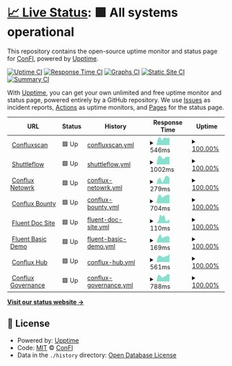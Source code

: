 # [📈 Live Status](https://ConfluxBot.github.io/upt): <!--live status--> **🟩 All systems operational**

This repository contains the open-source uptime monitor and status page for [ConFI](https://ConfluxBot.github.io/upt), powered by [Upptime](https://github.com/upptime/upptime).

[![Uptime CI](https://github.com/ConfluxBot/upt/workflows/Uptime%20CI/badge.svg)](https://github.com/upptime/upptime/actions?query=workflow%3A%22Uptime+CI%22)
[![Response Time CI](https://github.com/ConfluxBot/upt/workflows/Response%20Time%20CI/badge.svg)](https://github.com/upptime/upptime/actions?query=workflow%3A%22Response+Time+CI%22)
[![Graphs CI](https://github.com/ConfluxBot/upt/workflows/Graphs%20CI/badge.svg)](https://github.com/upptime/upptime/actions?query=workflow%3A%22Graphs+CI%22)
[![Static Site CI](https://github.com/ConfluxBot/upt/workflows/Static%20Site%20CI/badge.svg)](https://github.com/upptime/upptime/actions?query=workflow%3A%22Static+Site+CI%22)
[![Summary CI](https://github.com/ConfluxBot/upt/workflows/Summary%20CI/badge.svg)](https://github.com/upptime/upptime/actions?query=workflow%3A%22Summary+CI%22)

With [Upptime](https://upptime.js.org), you can get your own unlimited and free uptime monitor and status page, powered entirely by a GitHub repository. We use [Issues](https://github.com/ConfluxBot/upt/issues) as incident reports, [Actions](https://github.com/ConfluxBot/upt/actions) as uptime monitors, and [Pages](https://ConfluxBot.github.io/upt) for the status page.

<!--start: status pages-->
<!-- This summary is generated by Upptime (https://github.com/upptime/upptime) -->
<!-- Do not edit this manually, your changes will be overwritten -->
<!-- prettier-ignore -->
| URL | Status | History | Response Time | Uptime |
| --- | ------ | ------- | ------------- | ------ |
| <img alt="" src="https://favicons.githubusercontent.com/confluxscan.io" height="13"> [Confluxscan](https://confluxscan.io) | 🟩 Up | [confluxscan.yml](https://github.com/ConfluxBot/upt/commits/HEAD/history/confluxscan.yml) | <details><summary><img alt="Response time graph" src="./graphs/confluxscan/response-time-week.png" height="20"> 546ms</summary><br><a href="https://ConfluxBot.github.io/upt/history/confluxscan"><img alt="Response time 520" src="https://img.shields.io/endpoint?url=https%3A%2F%2Fraw.githubusercontent.com%2FConfluxBot%2Fupt%2FHEAD%2Fapi%2Fconfluxscan%2Fresponse-time.json"></a><br><a href="https://ConfluxBot.github.io/upt/history/confluxscan"><img alt="24-hour response time 593" src="https://img.shields.io/endpoint?url=https%3A%2F%2Fraw.githubusercontent.com%2FConfluxBot%2Fupt%2FHEAD%2Fapi%2Fconfluxscan%2Fresponse-time-day.json"></a><br><a href="https://ConfluxBot.github.io/upt/history/confluxscan"><img alt="7-day response time 546" src="https://img.shields.io/endpoint?url=https%3A%2F%2Fraw.githubusercontent.com%2FConfluxBot%2Fupt%2FHEAD%2Fapi%2Fconfluxscan%2Fresponse-time-week.json"></a><br><a href="https://ConfluxBot.github.io/upt/history/confluxscan"><img alt="30-day response time 559" src="https://img.shields.io/endpoint?url=https%3A%2F%2Fraw.githubusercontent.com%2FConfluxBot%2Fupt%2FHEAD%2Fapi%2Fconfluxscan%2Fresponse-time-month.json"></a><br><a href="https://ConfluxBot.github.io/upt/history/confluxscan"><img alt="1-year response time 509" src="https://img.shields.io/endpoint?url=https%3A%2F%2Fraw.githubusercontent.com%2FConfluxBot%2Fupt%2FHEAD%2Fapi%2Fconfluxscan%2Fresponse-time-year.json"></a></details> | <details><summary><a href="https://ConfluxBot.github.io/upt/history/confluxscan">100.00%</a></summary><a href="https://ConfluxBot.github.io/upt/history/confluxscan"><img alt="All-time uptime 100.00%" src="https://img.shields.io/endpoint?url=https%3A%2F%2Fraw.githubusercontent.com%2FConfluxBot%2Fupt%2FHEAD%2Fapi%2Fconfluxscan%2Fuptime.json"></a><br><a href="https://ConfluxBot.github.io/upt/history/confluxscan"><img alt="24-hour uptime 100.00%" src="https://img.shields.io/endpoint?url=https%3A%2F%2Fraw.githubusercontent.com%2FConfluxBot%2Fupt%2FHEAD%2Fapi%2Fconfluxscan%2Fuptime-day.json"></a><br><a href="https://ConfluxBot.github.io/upt/history/confluxscan"><img alt="7-day uptime 100.00%" src="https://img.shields.io/endpoint?url=https%3A%2F%2Fraw.githubusercontent.com%2FConfluxBot%2Fupt%2FHEAD%2Fapi%2Fconfluxscan%2Fuptime-week.json"></a><br><a href="https://ConfluxBot.github.io/upt/history/confluxscan"><img alt="30-day uptime 100.00%" src="https://img.shields.io/endpoint?url=https%3A%2F%2Fraw.githubusercontent.com%2FConfluxBot%2Fupt%2FHEAD%2Fapi%2Fconfluxscan%2Fuptime-month.json"></a><br><a href="https://ConfluxBot.github.io/upt/history/confluxscan"><img alt="1-year uptime 100.00%" src="https://img.shields.io/endpoint?url=https%3A%2F%2Fraw.githubusercontent.com%2FConfluxBot%2Fupt%2FHEAD%2Fapi%2Fconfluxscan%2Fuptime-year.json"></a></details>
| <img alt="" src="https://favicons.githubusercontent.com/shuttleflow.io" height="13"> [Shuttleflow](https://shuttleflow.io) | 🟩 Up | [shuttleflow.yml](https://github.com/ConfluxBot/upt/commits/HEAD/history/shuttleflow.yml) | <details><summary><img alt="Response time graph" src="./graphs/shuttleflow/response-time-week.png" height="20"> 1002ms</summary><br><a href="https://ConfluxBot.github.io/upt/history/shuttleflow"><img alt="Response time 993" src="https://img.shields.io/endpoint?url=https%3A%2F%2Fraw.githubusercontent.com%2FConfluxBot%2Fupt%2FHEAD%2Fapi%2Fshuttleflow%2Fresponse-time.json"></a><br><a href="https://ConfluxBot.github.io/upt/history/shuttleflow"><img alt="24-hour response time 1056" src="https://img.shields.io/endpoint?url=https%3A%2F%2Fraw.githubusercontent.com%2FConfluxBot%2Fupt%2FHEAD%2Fapi%2Fshuttleflow%2Fresponse-time-day.json"></a><br><a href="https://ConfluxBot.github.io/upt/history/shuttleflow"><img alt="7-day response time 1002" src="https://img.shields.io/endpoint?url=https%3A%2F%2Fraw.githubusercontent.com%2FConfluxBot%2Fupt%2FHEAD%2Fapi%2Fshuttleflow%2Fresponse-time-week.json"></a><br><a href="https://ConfluxBot.github.io/upt/history/shuttleflow"><img alt="30-day response time 1006" src="https://img.shields.io/endpoint?url=https%3A%2F%2Fraw.githubusercontent.com%2FConfluxBot%2Fupt%2FHEAD%2Fapi%2Fshuttleflow%2Fresponse-time-month.json"></a><br><a href="https://ConfluxBot.github.io/upt/history/shuttleflow"><img alt="1-year response time 976" src="https://img.shields.io/endpoint?url=https%3A%2F%2Fraw.githubusercontent.com%2FConfluxBot%2Fupt%2FHEAD%2Fapi%2Fshuttleflow%2Fresponse-time-year.json"></a></details> | <details><summary><a href="https://ConfluxBot.github.io/upt/history/shuttleflow">100.00%</a></summary><a href="https://ConfluxBot.github.io/upt/history/shuttleflow"><img alt="All-time uptime 100.00%" src="https://img.shields.io/endpoint?url=https%3A%2F%2Fraw.githubusercontent.com%2FConfluxBot%2Fupt%2FHEAD%2Fapi%2Fshuttleflow%2Fuptime.json"></a><br><a href="https://ConfluxBot.github.io/upt/history/shuttleflow"><img alt="24-hour uptime 100.00%" src="https://img.shields.io/endpoint?url=https%3A%2F%2Fraw.githubusercontent.com%2FConfluxBot%2Fupt%2FHEAD%2Fapi%2Fshuttleflow%2Fuptime-day.json"></a><br><a href="https://ConfluxBot.github.io/upt/history/shuttleflow"><img alt="7-day uptime 100.00%" src="https://img.shields.io/endpoint?url=https%3A%2F%2Fraw.githubusercontent.com%2FConfluxBot%2Fupt%2FHEAD%2Fapi%2Fshuttleflow%2Fuptime-week.json"></a><br><a href="https://ConfluxBot.github.io/upt/history/shuttleflow"><img alt="30-day uptime 100.00%" src="https://img.shields.io/endpoint?url=https%3A%2F%2Fraw.githubusercontent.com%2FConfluxBot%2Fupt%2FHEAD%2Fapi%2Fshuttleflow%2Fuptime-month.json"></a><br><a href="https://ConfluxBot.github.io/upt/history/shuttleflow"><img alt="1-year uptime 100.00%" src="https://img.shields.io/endpoint?url=https%3A%2F%2Fraw.githubusercontent.com%2FConfluxBot%2Fupt%2FHEAD%2Fapi%2Fshuttleflow%2Fuptime-year.json"></a></details>
| <img alt="" src="https://favicons.githubusercontent.com/confluxnetwork.org" height="13"> [Conflux Netowrk](https://confluxnetwork.org) | 🟩 Up | [conflux-netowrk.yml](https://github.com/ConfluxBot/upt/commits/HEAD/history/conflux-netowrk.yml) | <details><summary><img alt="Response time graph" src="./graphs/conflux-netowrk/response-time-week.png" height="20"> 279ms</summary><br><a href="https://ConfluxBot.github.io/upt/history/conflux-netowrk"><img alt="Response time 298" src="https://img.shields.io/endpoint?url=https%3A%2F%2Fraw.githubusercontent.com%2FConfluxBot%2Fupt%2FHEAD%2Fapi%2Fconflux-netowrk%2Fresponse-time.json"></a><br><a href="https://ConfluxBot.github.io/upt/history/conflux-netowrk"><img alt="24-hour response time 312" src="https://img.shields.io/endpoint?url=https%3A%2F%2Fraw.githubusercontent.com%2FConfluxBot%2Fupt%2FHEAD%2Fapi%2Fconflux-netowrk%2Fresponse-time-day.json"></a><br><a href="https://ConfluxBot.github.io/upt/history/conflux-netowrk"><img alt="7-day response time 279" src="https://img.shields.io/endpoint?url=https%3A%2F%2Fraw.githubusercontent.com%2FConfluxBot%2Fupt%2FHEAD%2Fapi%2Fconflux-netowrk%2Fresponse-time-week.json"></a><br><a href="https://ConfluxBot.github.io/upt/history/conflux-netowrk"><img alt="30-day response time 318" src="https://img.shields.io/endpoint?url=https%3A%2F%2Fraw.githubusercontent.com%2FConfluxBot%2Fupt%2FHEAD%2Fapi%2Fconflux-netowrk%2Fresponse-time-month.json"></a><br><a href="https://ConfluxBot.github.io/upt/history/conflux-netowrk"><img alt="1-year response time 291" src="https://img.shields.io/endpoint?url=https%3A%2F%2Fraw.githubusercontent.com%2FConfluxBot%2Fupt%2FHEAD%2Fapi%2Fconflux-netowrk%2Fresponse-time-year.json"></a></details> | <details><summary><a href="https://ConfluxBot.github.io/upt/history/conflux-netowrk">100.00%</a></summary><a href="https://ConfluxBot.github.io/upt/history/conflux-netowrk"><img alt="All-time uptime 100.00%" src="https://img.shields.io/endpoint?url=https%3A%2F%2Fraw.githubusercontent.com%2FConfluxBot%2Fupt%2FHEAD%2Fapi%2Fconflux-netowrk%2Fuptime.json"></a><br><a href="https://ConfluxBot.github.io/upt/history/conflux-netowrk"><img alt="24-hour uptime 100.00%" src="https://img.shields.io/endpoint?url=https%3A%2F%2Fraw.githubusercontent.com%2FConfluxBot%2Fupt%2FHEAD%2Fapi%2Fconflux-netowrk%2Fuptime-day.json"></a><br><a href="https://ConfluxBot.github.io/upt/history/conflux-netowrk"><img alt="7-day uptime 100.00%" src="https://img.shields.io/endpoint?url=https%3A%2F%2Fraw.githubusercontent.com%2FConfluxBot%2Fupt%2FHEAD%2Fapi%2Fconflux-netowrk%2Fuptime-week.json"></a><br><a href="https://ConfluxBot.github.io/upt/history/conflux-netowrk"><img alt="30-day uptime 100.00%" src="https://img.shields.io/endpoint?url=https%3A%2F%2Fraw.githubusercontent.com%2FConfluxBot%2Fupt%2FHEAD%2Fapi%2Fconflux-netowrk%2Fuptime-month.json"></a><br><a href="https://ConfluxBot.github.io/upt/history/conflux-netowrk"><img alt="1-year uptime 100.00%" src="https://img.shields.io/endpoint?url=https%3A%2F%2Fraw.githubusercontent.com%2FConfluxBot%2Fupt%2FHEAD%2Fapi%2Fconflux-netowrk%2Fuptime-year.json"></a></details>
| <img alt="" src="https://favicons.githubusercontent.com/bounty.conflux-chain.org" height="13"> [Conflux Bounty](https://bounty.conflux-chain.org) | 🟩 Up | [conflux-bounty.yml](https://github.com/ConfluxBot/upt/commits/HEAD/history/conflux-bounty.yml) | <details><summary><img alt="Response time graph" src="./graphs/conflux-bounty/response-time-week.png" height="20"> 704ms</summary><br><a href="https://ConfluxBot.github.io/upt/history/conflux-bounty"><img alt="Response time 821" src="https://img.shields.io/endpoint?url=https%3A%2F%2Fraw.githubusercontent.com%2FConfluxBot%2Fupt%2FHEAD%2Fapi%2Fconflux-bounty%2Fresponse-time.json"></a><br><a href="https://ConfluxBot.github.io/upt/history/conflux-bounty"><img alt="24-hour response time 771" src="https://img.shields.io/endpoint?url=https%3A%2F%2Fraw.githubusercontent.com%2FConfluxBot%2Fupt%2FHEAD%2Fapi%2Fconflux-bounty%2Fresponse-time-day.json"></a><br><a href="https://ConfluxBot.github.io/upt/history/conflux-bounty"><img alt="7-day response time 704" src="https://img.shields.io/endpoint?url=https%3A%2F%2Fraw.githubusercontent.com%2FConfluxBot%2Fupt%2FHEAD%2Fapi%2Fconflux-bounty%2Fresponse-time-week.json"></a><br><a href="https://ConfluxBot.github.io/upt/history/conflux-bounty"><img alt="30-day response time 898" src="https://img.shields.io/endpoint?url=https%3A%2F%2Fraw.githubusercontent.com%2FConfluxBot%2Fupt%2FHEAD%2Fapi%2Fconflux-bounty%2Fresponse-time-month.json"></a><br><a href="https://ConfluxBot.github.io/upt/history/conflux-bounty"><img alt="1-year response time 841" src="https://img.shields.io/endpoint?url=https%3A%2F%2Fraw.githubusercontent.com%2FConfluxBot%2Fupt%2FHEAD%2Fapi%2Fconflux-bounty%2Fresponse-time-year.json"></a></details> | <details><summary><a href="https://ConfluxBot.github.io/upt/history/conflux-bounty">100.00%</a></summary><a href="https://ConfluxBot.github.io/upt/history/conflux-bounty"><img alt="All-time uptime 100.00%" src="https://img.shields.io/endpoint?url=https%3A%2F%2Fraw.githubusercontent.com%2FConfluxBot%2Fupt%2FHEAD%2Fapi%2Fconflux-bounty%2Fuptime.json"></a><br><a href="https://ConfluxBot.github.io/upt/history/conflux-bounty"><img alt="24-hour uptime 100.00%" src="https://img.shields.io/endpoint?url=https%3A%2F%2Fraw.githubusercontent.com%2FConfluxBot%2Fupt%2FHEAD%2Fapi%2Fconflux-bounty%2Fuptime-day.json"></a><br><a href="https://ConfluxBot.github.io/upt/history/conflux-bounty"><img alt="7-day uptime 100.00%" src="https://img.shields.io/endpoint?url=https%3A%2F%2Fraw.githubusercontent.com%2FConfluxBot%2Fupt%2FHEAD%2Fapi%2Fconflux-bounty%2Fuptime-week.json"></a><br><a href="https://ConfluxBot.github.io/upt/history/conflux-bounty"><img alt="30-day uptime 100.00%" src="https://img.shields.io/endpoint?url=https%3A%2F%2Fraw.githubusercontent.com%2FConfluxBot%2Fupt%2FHEAD%2Fapi%2Fconflux-bounty%2Fuptime-month.json"></a><br><a href="https://ConfluxBot.github.io/upt/history/conflux-bounty"><img alt="1-year uptime 100.00%" src="https://img.shields.io/endpoint?url=https%3A%2F%2Fraw.githubusercontent.com%2FConfluxBot%2Fupt%2FHEAD%2Fapi%2Fconflux-bounty%2Fuptime-year.json"></a></details>
| <img alt="" src="https://favicons.githubusercontent.com/conflux-chain.github.io" height="13"> [Fluent Doc Site](https://conflux-chain.github.io/fluent-wallet-doc/) | 🟩 Up | [fluent-doc-site.yml](https://github.com/ConfluxBot/upt/commits/HEAD/history/fluent-doc-site.yml) | <details><summary><img alt="Response time graph" src="./graphs/fluent-doc-site/response-time-week.png" height="20"> 110ms</summary><br><a href="https://ConfluxBot.github.io/upt/history/fluent-doc-site"><img alt="Response time 103" src="https://img.shields.io/endpoint?url=https%3A%2F%2Fraw.githubusercontent.com%2FConfluxBot%2Fupt%2FHEAD%2Fapi%2Ffluent-doc-site%2Fresponse-time.json"></a><br><a href="https://ConfluxBot.github.io/upt/history/fluent-doc-site"><img alt="24-hour response time 86" src="https://img.shields.io/endpoint?url=https%3A%2F%2Fraw.githubusercontent.com%2FConfluxBot%2Fupt%2FHEAD%2Fapi%2Ffluent-doc-site%2Fresponse-time-day.json"></a><br><a href="https://ConfluxBot.github.io/upt/history/fluent-doc-site"><img alt="7-day response time 110" src="https://img.shields.io/endpoint?url=https%3A%2F%2Fraw.githubusercontent.com%2FConfluxBot%2Fupt%2FHEAD%2Fapi%2Ffluent-doc-site%2Fresponse-time-week.json"></a><br><a href="https://ConfluxBot.github.io/upt/history/fluent-doc-site"><img alt="30-day response time 102" src="https://img.shields.io/endpoint?url=https%3A%2F%2Fraw.githubusercontent.com%2FConfluxBot%2Fupt%2FHEAD%2Fapi%2Ffluent-doc-site%2Fresponse-time-month.json"></a><br><a href="https://ConfluxBot.github.io/upt/history/fluent-doc-site"><img alt="1-year response time 103" src="https://img.shields.io/endpoint?url=https%3A%2F%2Fraw.githubusercontent.com%2FConfluxBot%2Fupt%2FHEAD%2Fapi%2Ffluent-doc-site%2Fresponse-time-year.json"></a></details> | <details><summary><a href="https://ConfluxBot.github.io/upt/history/fluent-doc-site">100.00%</a></summary><a href="https://ConfluxBot.github.io/upt/history/fluent-doc-site"><img alt="All-time uptime 100.00%" src="https://img.shields.io/endpoint?url=https%3A%2F%2Fraw.githubusercontent.com%2FConfluxBot%2Fupt%2FHEAD%2Fapi%2Ffluent-doc-site%2Fuptime.json"></a><br><a href="https://ConfluxBot.github.io/upt/history/fluent-doc-site"><img alt="24-hour uptime 100.00%" src="https://img.shields.io/endpoint?url=https%3A%2F%2Fraw.githubusercontent.com%2FConfluxBot%2Fupt%2FHEAD%2Fapi%2Ffluent-doc-site%2Fuptime-day.json"></a><br><a href="https://ConfluxBot.github.io/upt/history/fluent-doc-site"><img alt="7-day uptime 100.00%" src="https://img.shields.io/endpoint?url=https%3A%2F%2Fraw.githubusercontent.com%2FConfluxBot%2Fupt%2FHEAD%2Fapi%2Ffluent-doc-site%2Fuptime-week.json"></a><br><a href="https://ConfluxBot.github.io/upt/history/fluent-doc-site"><img alt="30-day uptime 100.00%" src="https://img.shields.io/endpoint?url=https%3A%2F%2Fraw.githubusercontent.com%2FConfluxBot%2Fupt%2FHEAD%2Fapi%2Ffluent-doc-site%2Fuptime-month.json"></a><br><a href="https://ConfluxBot.github.io/upt/history/fluent-doc-site"><img alt="1-year uptime 100.00%" src="https://img.shields.io/endpoint?url=https%3A%2F%2Fraw.githubusercontent.com%2FConfluxBot%2Fupt%2FHEAD%2Fapi%2Ffluent-doc-site%2Fuptime-year.json"></a></details>
| <img alt="" src="https://favicons.githubusercontent.com/dapp-demo.fluentwallet.dev" height="13"> [Fluent Basic Demo](https://dapp-demo.fluentwallet.dev/) | 🟩 Up | [fluent-basic-demo.yml](https://github.com/ConfluxBot/upt/commits/HEAD/history/fluent-basic-demo.yml) | <details><summary><img alt="Response time graph" src="./graphs/fluent-basic-demo/response-time-week.png" height="20"> 169ms</summary><br><a href="https://ConfluxBot.github.io/upt/history/fluent-basic-demo"><img alt="Response time 269" src="https://img.shields.io/endpoint?url=https%3A%2F%2Fraw.githubusercontent.com%2FConfluxBot%2Fupt%2FHEAD%2Fapi%2Ffluent-basic-demo%2Fresponse-time.json"></a><br><a href="https://ConfluxBot.github.io/upt/history/fluent-basic-demo"><img alt="24-hour response time 154" src="https://img.shields.io/endpoint?url=https%3A%2F%2Fraw.githubusercontent.com%2FConfluxBot%2Fupt%2FHEAD%2Fapi%2Ffluent-basic-demo%2Fresponse-time-day.json"></a><br><a href="https://ConfluxBot.github.io/upt/history/fluent-basic-demo"><img alt="7-day response time 169" src="https://img.shields.io/endpoint?url=https%3A%2F%2Fraw.githubusercontent.com%2FConfluxBot%2Fupt%2FHEAD%2Fapi%2Ffluent-basic-demo%2Fresponse-time-week.json"></a><br><a href="https://ConfluxBot.github.io/upt/history/fluent-basic-demo"><img alt="30-day response time 327" src="https://img.shields.io/endpoint?url=https%3A%2F%2Fraw.githubusercontent.com%2FConfluxBot%2Fupt%2FHEAD%2Fapi%2Ffluent-basic-demo%2Fresponse-time-month.json"></a><br><a href="https://ConfluxBot.github.io/upt/history/fluent-basic-demo"><img alt="1-year response time 269" src="https://img.shields.io/endpoint?url=https%3A%2F%2Fraw.githubusercontent.com%2FConfluxBot%2Fupt%2FHEAD%2Fapi%2Ffluent-basic-demo%2Fresponse-time-year.json"></a></details> | <details><summary><a href="https://ConfluxBot.github.io/upt/history/fluent-basic-demo">100.00%</a></summary><a href="https://ConfluxBot.github.io/upt/history/fluent-basic-demo"><img alt="All-time uptime 100.00%" src="https://img.shields.io/endpoint?url=https%3A%2F%2Fraw.githubusercontent.com%2FConfluxBot%2Fupt%2FHEAD%2Fapi%2Ffluent-basic-demo%2Fuptime.json"></a><br><a href="https://ConfluxBot.github.io/upt/history/fluent-basic-demo"><img alt="24-hour uptime 100.00%" src="https://img.shields.io/endpoint?url=https%3A%2F%2Fraw.githubusercontent.com%2FConfluxBot%2Fupt%2FHEAD%2Fapi%2Ffluent-basic-demo%2Fuptime-day.json"></a><br><a href="https://ConfluxBot.github.io/upt/history/fluent-basic-demo"><img alt="7-day uptime 100.00%" src="https://img.shields.io/endpoint?url=https%3A%2F%2Fraw.githubusercontent.com%2FConfluxBot%2Fupt%2FHEAD%2Fapi%2Ffluent-basic-demo%2Fuptime-week.json"></a><br><a href="https://ConfluxBot.github.io/upt/history/fluent-basic-demo"><img alt="30-day uptime 100.00%" src="https://img.shields.io/endpoint?url=https%3A%2F%2Fraw.githubusercontent.com%2FConfluxBot%2Fupt%2FHEAD%2Fapi%2Ffluent-basic-demo%2Fuptime-month.json"></a><br><a href="https://ConfluxBot.github.io/upt/history/fluent-basic-demo"><img alt="1-year uptime 100.00%" src="https://img.shields.io/endpoint?url=https%3A%2F%2Fraw.githubusercontent.com%2FConfluxBot%2Fupt%2FHEAD%2Fapi%2Ffluent-basic-demo%2Fuptime-year.json"></a></details>
| <img alt="" src="https://favicons.githubusercontent.com/confluxhub.io" height="13"> [Conflux Hub](https://confluxhub.io) | 🟩 Up | [conflux-hub.yml](https://github.com/ConfluxBot/upt/commits/HEAD/history/conflux-hub.yml) | <details><summary><img alt="Response time graph" src="./graphs/conflux-hub/response-time-week.png" height="20"> 561ms</summary><br><a href="https://ConfluxBot.github.io/upt/history/conflux-hub"><img alt="Response time 490" src="https://img.shields.io/endpoint?url=https%3A%2F%2Fraw.githubusercontent.com%2FConfluxBot%2Fupt%2FHEAD%2Fapi%2Fconflux-hub%2Fresponse-time.json"></a><br><a href="https://ConfluxBot.github.io/upt/history/conflux-hub"><img alt="24-hour response time 787" src="https://img.shields.io/endpoint?url=https%3A%2F%2Fraw.githubusercontent.com%2FConfluxBot%2Fupt%2FHEAD%2Fapi%2Fconflux-hub%2Fresponse-time-day.json"></a><br><a href="https://ConfluxBot.github.io/upt/history/conflux-hub"><img alt="7-day response time 561" src="https://img.shields.io/endpoint?url=https%3A%2F%2Fraw.githubusercontent.com%2FConfluxBot%2Fupt%2FHEAD%2Fapi%2Fconflux-hub%2Fresponse-time-week.json"></a><br><a href="https://ConfluxBot.github.io/upt/history/conflux-hub"><img alt="30-day response time 556" src="https://img.shields.io/endpoint?url=https%3A%2F%2Fraw.githubusercontent.com%2FConfluxBot%2Fupt%2FHEAD%2Fapi%2Fconflux-hub%2Fresponse-time-month.json"></a><br><a href="https://ConfluxBot.github.io/upt/history/conflux-hub"><img alt="1-year response time 490" src="https://img.shields.io/endpoint?url=https%3A%2F%2Fraw.githubusercontent.com%2FConfluxBot%2Fupt%2FHEAD%2Fapi%2Fconflux-hub%2Fresponse-time-year.json"></a></details> | <details><summary><a href="https://ConfluxBot.github.io/upt/history/conflux-hub">100.00%</a></summary><a href="https://ConfluxBot.github.io/upt/history/conflux-hub"><img alt="All-time uptime 100.00%" src="https://img.shields.io/endpoint?url=https%3A%2F%2Fraw.githubusercontent.com%2FConfluxBot%2Fupt%2FHEAD%2Fapi%2Fconflux-hub%2Fuptime.json"></a><br><a href="https://ConfluxBot.github.io/upt/history/conflux-hub"><img alt="24-hour uptime 100.00%" src="https://img.shields.io/endpoint?url=https%3A%2F%2Fraw.githubusercontent.com%2FConfluxBot%2Fupt%2FHEAD%2Fapi%2Fconflux-hub%2Fuptime-day.json"></a><br><a href="https://ConfluxBot.github.io/upt/history/conflux-hub"><img alt="7-day uptime 100.00%" src="https://img.shields.io/endpoint?url=https%3A%2F%2Fraw.githubusercontent.com%2FConfluxBot%2Fupt%2FHEAD%2Fapi%2Fconflux-hub%2Fuptime-week.json"></a><br><a href="https://ConfluxBot.github.io/upt/history/conflux-hub"><img alt="30-day uptime 100.00%" src="https://img.shields.io/endpoint?url=https%3A%2F%2Fraw.githubusercontent.com%2FConfluxBot%2Fupt%2FHEAD%2Fapi%2Fconflux-hub%2Fuptime-month.json"></a><br><a href="https://ConfluxBot.github.io/upt/history/conflux-hub"><img alt="1-year uptime 100.00%" src="https://img.shields.io/endpoint?url=https%3A%2F%2Fraw.githubusercontent.com%2FConfluxBot%2Fupt%2FHEAD%2Fapi%2Fconflux-hub%2Fuptime-year.json"></a></details>
| <img alt="" src="https://favicons.githubusercontent.com/governance.confluxnetwork.org" height="13"> [Conflux Governance](https://governance.confluxnetwork.org/) | 🟩 Up | [conflux-governance.yml](https://github.com/ConfluxBot/upt/commits/HEAD/history/conflux-governance.yml) | <details><summary><img alt="Response time graph" src="./graphs/conflux-governance/response-time-week.png" height="20"> 788ms</summary><br><a href="https://ConfluxBot.github.io/upt/history/conflux-governance"><img alt="Response time 771" src="https://img.shields.io/endpoint?url=https%3A%2F%2Fraw.githubusercontent.com%2FConfluxBot%2Fupt%2FHEAD%2Fapi%2Fconflux-governance%2Fresponse-time.json"></a><br><a href="https://ConfluxBot.github.io/upt/history/conflux-governance"><img alt="24-hour response time 913" src="https://img.shields.io/endpoint?url=https%3A%2F%2Fraw.githubusercontent.com%2FConfluxBot%2Fupt%2FHEAD%2Fapi%2Fconflux-governance%2Fresponse-time-day.json"></a><br><a href="https://ConfluxBot.github.io/upt/history/conflux-governance"><img alt="7-day response time 788" src="https://img.shields.io/endpoint?url=https%3A%2F%2Fraw.githubusercontent.com%2FConfluxBot%2Fupt%2FHEAD%2Fapi%2Fconflux-governance%2Fresponse-time-week.json"></a><br><a href="https://ConfluxBot.github.io/upt/history/conflux-governance"><img alt="30-day response time 844" src="https://img.shields.io/endpoint?url=https%3A%2F%2Fraw.githubusercontent.com%2FConfluxBot%2Fupt%2FHEAD%2Fapi%2Fconflux-governance%2Fresponse-time-month.json"></a><br><a href="https://ConfluxBot.github.io/upt/history/conflux-governance"><img alt="1-year response time 771" src="https://img.shields.io/endpoint?url=https%3A%2F%2Fraw.githubusercontent.com%2FConfluxBot%2Fupt%2FHEAD%2Fapi%2Fconflux-governance%2Fresponse-time-year.json"></a></details> | <details><summary><a href="https://ConfluxBot.github.io/upt/history/conflux-governance">100.00%</a></summary><a href="https://ConfluxBot.github.io/upt/history/conflux-governance"><img alt="All-time uptime 100.00%" src="https://img.shields.io/endpoint?url=https%3A%2F%2Fraw.githubusercontent.com%2FConfluxBot%2Fupt%2FHEAD%2Fapi%2Fconflux-governance%2Fuptime.json"></a><br><a href="https://ConfluxBot.github.io/upt/history/conflux-governance"><img alt="24-hour uptime 100.00%" src="https://img.shields.io/endpoint?url=https%3A%2F%2Fraw.githubusercontent.com%2FConfluxBot%2Fupt%2FHEAD%2Fapi%2Fconflux-governance%2Fuptime-day.json"></a><br><a href="https://ConfluxBot.github.io/upt/history/conflux-governance"><img alt="7-day uptime 100.00%" src="https://img.shields.io/endpoint?url=https%3A%2F%2Fraw.githubusercontent.com%2FConfluxBot%2Fupt%2FHEAD%2Fapi%2Fconflux-governance%2Fuptime-week.json"></a><br><a href="https://ConfluxBot.github.io/upt/history/conflux-governance"><img alt="30-day uptime 100.00%" src="https://img.shields.io/endpoint?url=https%3A%2F%2Fraw.githubusercontent.com%2FConfluxBot%2Fupt%2FHEAD%2Fapi%2Fconflux-governance%2Fuptime-month.json"></a><br><a href="https://ConfluxBot.github.io/upt/history/conflux-governance"><img alt="1-year uptime 100.00%" src="https://img.shields.io/endpoint?url=https%3A%2F%2Fraw.githubusercontent.com%2FConfluxBot%2Fupt%2FHEAD%2Fapi%2Fconflux-governance%2Fuptime-year.json"></a></details>

<!--end: status pages-->

[**Visit our status website →**](https://ConfluxBot.github.io/upt)

## 📄 License

- Powered by: [Upptime](https://github.com/upptime/upptime)
- Code: [MIT](./LICENSE) © [ConFI](https://ConfluxBot.github.io/upt)
- Data in the `./history` directory: [Open Database License](https://opendatacommons.org/licenses/odbl/1-0/)
